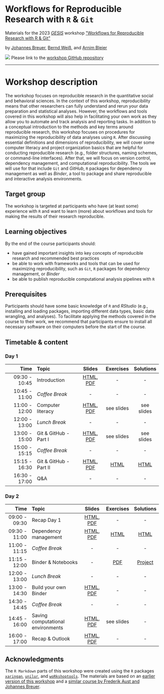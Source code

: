 # Workflows for Reproducible Research with `R` & `Git`

Materials for the 2023 [*GESIS*](https://www.gesis.org/en/home/) workshop ["Workflows for Reproducible Research with R & Git"](https://training.gesis.org/?site=pDetails&child=full&pID=0xBFA25C61BAA646DCB0EBAC523EBAF532)

by [Johannes Breuer](https://www.johannesbreuer.com/), [Bernd Weiß](https://www.gesis.org/en/institute/staff/person/Bernd.Weiss), and [Arnim Bleier](https://www.gesis.org/en/institute/staff/person/arnim.bleier)

[![](https://licensebuttons.net/l/by/3.0/80x15.png)](https://creativecommons.org/licenses/by/4.0/) 
Please link to the [workshop GitHub repository](https://github.com/jobreu/reproducible-research-gesis-2023)

---

# Workshop description

The workshop focuses on reproducible research in the quantitative social and behavioral sciences. In the context of this workshop, reproducibility means that other researchers can fully understand and rerun your data preparation and statistical analyses. However, the workflows and tools covered in this workshop will also help in facilitating your own work as they allow you to automate and track analysis and reporting tasks. In addition to a conceptual introduction to the methods and key terms around reproducible research, this workshop focuses on procedures for maximizing the reproducibility of data analyses using `R`. After discussing essential definitions and dimensions of reproducibility, we will cover some computer literacy and project organization basics that are helpful for conducting reproducible research (e.g., folder structures, naming schemes, or command-line interfaces). After that, we will focus on version control, dependency management, and computational reproducibility. The tools we will use for that include `Git` and *GitHub*, `R` packages for dependency management as well as *Binder*, a tool to package and share reproducible and interactive analysis environments.

## Target group

The workshop is targeted at participants who have (at least some) experience with `R` and want to learn (more) about workflows and tools for making the results of their research reproducible.
 
## Learning objectives

By the end of the course participants should:
-  have gained important insights into key concepts of reproducible research and recommended best practices
-  be able to work with frameworks and tools that can be used for maximizing reproducibility, such as `Git`, `R` packages for dependency management, or *Binder* 
-  be able to publish reproducible computational analysis pipelines with `R`

## Prerequisites

Participants should have some basic knowledge of `R` and *RStudio* (e.g., installing and loading packages, importing different data types, basic data wrangling, and analyses). To facilitate applying the methods covered in the course to their work, we recommend that participants ensure to install all necessary software on their computers before the start of the course. 

## Timetable & content

### Day 1

| Time | Topic | Slides | Exercises | Solutions |
| ---: | :---- | :----: | :-------: | :-------: |
| 09:30 - 10:45 | Introduction | [HTML](https://jobreu.github.io/reproducible-research-gesis-2023/slides/Introduction.html), [PDF](https://raw.githubusercontent.com/jobreu/reproducible-research-gesis-2023/main/slides/Introduction.pdf) | - | - |
| 10:45 - 11:00 | *Coffee Break* | - | - | - |
| 11:00 - 12:00 | Computer literacy | [HTML](https://jobreu.github.io/reproducible-research-gesis-2023/slides/comp-literacy.html), [PDF](https://raw.githubusercontent.com/jobreu/reproducible-research-gesis-2023/main/slides/comp-literacy.pdf) | see slides | see slides |
| 12:00 - 13:00 | *Lunch Break* | - | - | - |
| 13:00 - 15:00 | Git & GitHub - Part I | [HTML](https://jobreu.github.io/reproducible-research-gesis-2022/slides/intro-git.html), [PDF](https://raw.githubusercontent.com/jobreu/reproducible-research-gesis-2022/main/slides/intro-git.html.pdf) | see slides | see slides |
| 15:00 - 15:15 | *Coffee Break* | - | - | - |
| 15:15 - 16:30 | Git & GitHub - Part II | [HTML](https://jobreu.github.io/reproducible-research-gesis-2023/slides/Git_Part2.html), [PDF](https://raw.githubusercontent.com/jobreu/reproducible-research-gesis-2023/main/slides/Git_Part2.pdf) | [HTML](https://jobreu.github.io/reproducible-research-gesis-2023/exercises/Exercise_Git_RStudio.html) | [HTML](https://jobreu.github.io/reproducible-research-gesis-2023/solutions/Exercise_Git_RStudio.html) |
| 16:30 - 17:00 | Q&A | - | - | - |

### Day 2

| Time | Topic | Slides | Exercises | Solutions |
| ---: | :---- | :----: | :-------: | :-------: |
| 09:00 - 09:30 | Recap Day 1 | [HTML](https://jobreu.github.io/reproducible-research-gesis-2023/slides/Recap_Day1.html), [PDF](https://raw.githubusercontent.com/jobreu/reproducible-research-gesis-2023/main/slides/Recap_Day1.pdf) | - | - |
| 09:30 - 11:00 | Dependency management | [HTML](https://jobreu.github.io/reproducible-research-gesis-2023/slides/Dependency_Management.html), [PDF](https://raw.githubusercontent.com/jobreu/reproducible-research-gesis-2023/main/slides/Dependency_Management.pdf) | [HTML](https://jobreu.github.io/reproducible-research-gesis-2023/exercises/Exercise_Dependency_Management.html) | [HTML](https://jobreu.github.io/reproducible-research-gesis-2023/solutions/Exercise_Dependency_Management.html) |
| 11:00 - 11:15 | *Coffee Break* | - | - | - |
| 11:15 - 12:00 | Binder & Notebooks | - | [PDF](https://raw.githubusercontent.com/jobreu/reproducible-research-gesis-2022/main/exercises/Binder_exercise.pdf) | [Project](https://github.com/arnim/COVID-19_Binder) |
| 12:00 - 13:00 | *Lunch Break* | - | - | - |
| 13:00 - 14:30 | Build your own Binder | [HTML](https://jobreu.github.io/reproducible-research-gesis-2022/slides/Sharing_publishing.html), [PDF](https://raw.githubusercontent.com/jobreu/reproducible-research-gesis-2022/main/slides/Sharing_publishing.pdf) | - | - |
| 14:30 - 14:45 | *Coffee Break* | - | - | - |
| 14:45 - 16:00 | Saving computational environments | [HTML](https://jobreu.github.io/reproducible-research-gesis-2022/slides/intro-collab-github.html), [PDF](https://raw.githubusercontent.com/jobreu/reproducible-research-gesis-2022/main/slides/intro-collab-github.pdf) | see slides | - |
| 16:00 - 17:00 | Recap & Outlook | [HTML](https://jobreu.github.io/reproducible-research-gesis-2023/slides/Recap_outlook.html), [PDF](https://raw.githubusercontent.com/jobreu/reproducible-research-gesis-2023/main/slides/Recap_outlook.pdf) | - | - |

## Acknowledgments

The `R Markdown` parts of this workshop were created using the `R` packages [`xaringan`](https://github.com/yihui/xaringan), [`unilur`](https://koncina.github.io/unilur/), and [`woRkshoptools`](https://github.com/StefanJuenger/woRkshoptools). The materials are based on an [earlier version of this workshop](https://github.com/jobreu/reproducible-research-gesis-2022) and a [similar course by Frederik Aust and Johannes Breuer](https://github.com/crsh/reproducible-research-practices-workshop).

